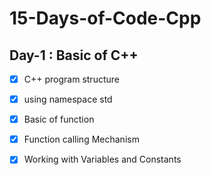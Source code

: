 # 15-Days-of-Code-Cpp

## Day-1 : Basic of C++
- [x] C++ program structure
- [x] using namespace std
- [x] Basic of function
- [x] Function calling Mechanism
- [x] Working with Variables and Constants

 






